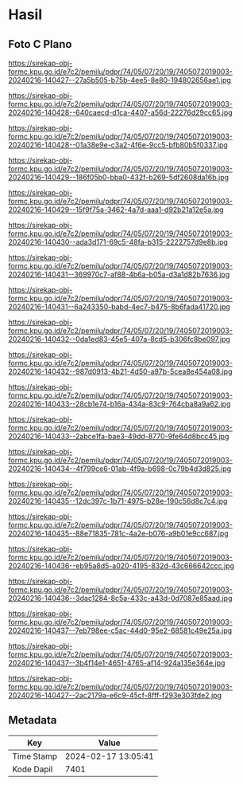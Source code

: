 # Hasil

## Foto C Plano

https://sirekap-obj-formc.kpu.go.id/e7c2/pemilu/pdpr/74/05/07/20/19/7405072019003-20240216-140427--27a5b505-b75b-4ee5-8e80-194802656ae1.jpg

https://sirekap-obj-formc.kpu.go.id/e7c2/pemilu/pdpr/74/05/07/20/19/7405072019003-20240216-140428--640caecd-d1ca-4407-a56d-22276d29cc65.jpg

https://sirekap-obj-formc.kpu.go.id/e7c2/pemilu/pdpr/74/05/07/20/19/7405072019003-20240216-140428--01a38e9e-c3a2-4f6e-9cc5-bfb80b5f0337.jpg

https://sirekap-obj-formc.kpu.go.id/e7c2/pemilu/pdpr/74/05/07/20/19/7405072019003-20240216-140429--186f05b0-bba0-432f-b269-5df2608da16b.jpg

https://sirekap-obj-formc.kpu.go.id/e7c2/pemilu/pdpr/74/05/07/20/19/7405072019003-20240216-140429--15f9f75a-3462-4a7d-aaa1-d92b21a12e5a.jpg

https://sirekap-obj-formc.kpu.go.id/e7c2/pemilu/pdpr/74/05/07/20/19/7405072019003-20240216-140430--ada3d171-69c5-48fa-b315-2222757d9e8b.jpg

https://sirekap-obj-formc.kpu.go.id/e7c2/pemilu/pdpr/74/05/07/20/19/7405072019003-20240216-140431--369970c7-af88-4b6a-b05a-d3a1d82b7636.jpg

https://sirekap-obj-formc.kpu.go.id/e7c2/pemilu/pdpr/74/05/07/20/19/7405072019003-20240216-140431--6a243350-babd-4ec7-b475-8b6fada41720.jpg

https://sirekap-obj-formc.kpu.go.id/e7c2/pemilu/pdpr/74/05/07/20/19/7405072019003-20240216-140432--0da1ed83-45e5-407a-8cd5-b306fc8be097.jpg

https://sirekap-obj-formc.kpu.go.id/e7c2/pemilu/pdpr/74/05/07/20/19/7405072019003-20240216-140432--987d0913-4b21-4d50-a97b-5cea8e454a08.jpg

https://sirekap-obj-formc.kpu.go.id/e7c2/pemilu/pdpr/74/05/07/20/19/7405072019003-20240216-140433--28cb1e74-b16a-434a-83c9-764cba8a9a62.jpg

https://sirekap-obj-formc.kpu.go.id/e7c2/pemilu/pdpr/74/05/07/20/19/7405072019003-20240216-140433--2abce1fa-bae3-49dd-8770-9fe64d8bcc45.jpg

https://sirekap-obj-formc.kpu.go.id/e7c2/pemilu/pdpr/74/05/07/20/19/7405072019003-20240216-140434--4f799ce6-01ab-4f9a-b698-0c79b4d3d825.jpg

https://sirekap-obj-formc.kpu.go.id/e7c2/pemilu/pdpr/74/05/07/20/19/7405072019003-20240216-140435--12dc397c-1b71-4975-b28e-190c56d8c7c4.jpg

https://sirekap-obj-formc.kpu.go.id/e7c2/pemilu/pdpr/74/05/07/20/19/7405072019003-20240216-140435--88e71835-781c-4a2e-b076-a9b01e9cc687.jpg

https://sirekap-obj-formc.kpu.go.id/e7c2/pemilu/pdpr/74/05/07/20/19/7405072019003-20240216-140436--eb95a8d5-a020-4195-832d-43c666642ccc.jpg

https://sirekap-obj-formc.kpu.go.id/e7c2/pemilu/pdpr/74/05/07/20/19/7405072019003-20240216-140436--3dac1284-8c5a-433c-a43d-0d7087e85aad.jpg

https://sirekap-obj-formc.kpu.go.id/e7c2/pemilu/pdpr/74/05/07/20/19/7405072019003-20240216-140437--7eb798ee-c5ac-44d0-95e2-68581c49e25a.jpg

https://sirekap-obj-formc.kpu.go.id/e7c2/pemilu/pdpr/74/05/07/20/19/7405072019003-20240216-140437--3b4f14e1-4651-4765-af14-924a135e364e.jpg

https://sirekap-obj-formc.kpu.go.id/e7c2/pemilu/pdpr/74/05/07/20/19/7405072019003-20240216-140427--2ac2179a-e6c9-45cf-8fff-f293e303fde2.jpg


## Metadata

| Key        | Value               |
| ---------- | ------------------- |
| Time Stamp | 2024-02-17 13:05:41 |
| Kode Dapil | 7401                |



